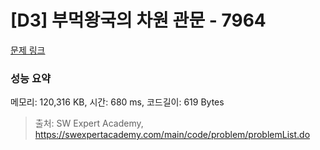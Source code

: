 # [D3] 부먹왕국의 차원 관문 - 7964 

[문제 링크](https://swexpertacademy.com/main/code/problem/problemDetail.do?contestProbId=AWuSgKpqmooDFASy) 

### 성능 요약

메모리: 120,316 KB, 시간: 680 ms, 코드길이: 619 Bytes



> 출처: SW Expert Academy, https://swexpertacademy.com/main/code/problem/problemList.do